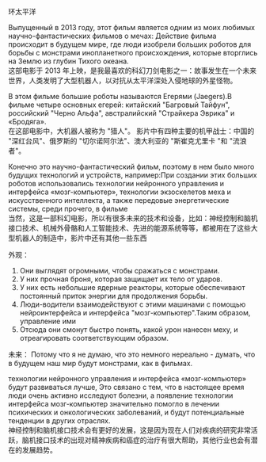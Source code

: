 环太平洋

Выпущенный в 2013 году, этот фильм является одним из моих любимых научно-фантастических фильмов о мечах: Действие фильма происходит в будущем мире, где люди изобрели больших роботов для борьбы с монстрами инопланетного происхождения, которые вторглись на Землю из глубин Тихого океана.  
这部电影于 2013 年上映，是我最喜欢的科幻刀剑电影之一：故事发生在一个未来世界，人类发明了大型机器人，以对抗从太平洋深处入侵地球的外星怪物。  

В этом фильме большие роботы называются Егерями
(Jaegers).В фильме четыре основных егерей: китайский "Багровый Тайфун", российский "Черно Альфа", австралийский "Страйкера Эврика" и «Бродяга».  
在这部电影中，大机器人被称为 "猎人"。
影片中有四种主要的机甲战士：中国的 "深红台风"、俄罗斯的 "切尔诺阿尔法"、澳大利亚的 "斯崔克尤里卡 "和 "流浪者"。  

Конечно это научно-фантастический фильм, поэтому в нем было много будущих технологий и устройств, например:При создании этих больших роботов использовались технологии нейронного управления и интерфейса «мозг-компьютер», технологии экзоскелетов меха и искусственного интеллекта, а также передовые энергетические системы, среди прочего, в фильме  
当然，这是一部科幻电影，所以有很多未来的技术和设备，比如：神经控制和脑机接口技术、机械外骨骼和人工智能技术、先进的能源系统等等，都被用在了这些大型机器人的制造中，影片中还有其他一些东西  

外观：
1. Они выглядят огромными, чтобы сражаться с монстрами.
2. У них прочная броня, которая защищает их тело от ударов.
3. У них есть небольшие ядерные реакторы, которые обеспечивают постоянный приток энергии для продолжения борьбы.
4. Люди-водители взаимодействуют с этими машинами с помощью нейроинтерфейса и интерфейса "мозг-компьютер".Таким образом, управление ими
5. Отсюда они смонут быстро понять, какой урон нанесен меху, и отреагировать соответствующим образом.

未来：
Потому что я не думаю, что это немного нереально - думать, что в будущем наш мир будут монстрами, как в фильмах.

технологии нейронного управления и интерфейса «мозг-компьютер» будут развиваться лучше, Это связано с тем, что в настоящее время люди очень активно исследуют болезни, а появление технологии интерфейса мозг-компьютер значительно помогло в лечении психических и онкологических заболеваний, и будут потенциальные тенденции в других отраслях.  
神经控制和脑机接口技术会有更好的发展，这是因为现在人们对疾病的研究非常活跃，脑机接口技术的出现对精神疾病和癌症的治疗有很大帮助，其他行业也会有潜在的发展趋势。
